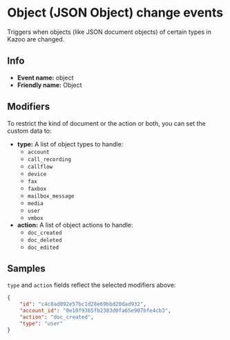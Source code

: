# Object (JSON Object) change events

Triggers when objects (like JSON document objects) of certain types in Kazoo are changed.

## Info

* **Event name:** object
* **Friendly name:** Object

## Modifiers

To restrict the kind of document or the action or both, you can set the custom data to:

* **type:** A list of object types to handle:
    * `account`
    * `call_recording`
    * `callflow`
    * `device`
    * `fax`
    * `faxbox`
    * `mailbox_message`
    * `media`
    * `user`
    * `vmbox`
* **action:** A list of object actions to handle:
    * `doc_created`
    * `doc_deleted`
    * `doc_edited`

## Samples

`type` and `action` fields reflect the selected modifiers above:

```json
{
    "id": "c4c0ad092e57bc1d28e69bbd20dad932",
    "account_id": "0e10f9365fb2383d0fa65e907bfe4cb3",
    "action": "doc_created",
    "type": "user"
}
```
